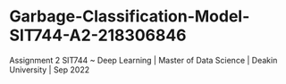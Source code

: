 # Garbage-Classification-Model-SIT744-A2-218306846
Assignment 2 SIT744 ~ Deep Learning | Master of Data Science | Deakin University | Sep 2022
